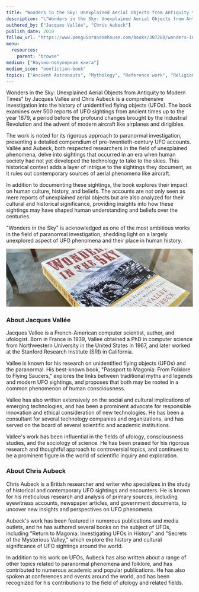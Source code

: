 ```yaml
---
title: "Wonders in the Sky: Unexplained Aerial Objects from Antiquity to Modern Times"
description: "\"Wonders in the Sky: Unexplained Aerial Objects from Antiquity to Modern Times\" by Jacques Vallée and Chris Aubeck is a comprehensive investigation into the history of unidentified flying objects (UFOs). The book examines over 500 reports of UFO sightings from ancient times up to the year 1879, a period before the profound changes brought by the Industrial Revolution and the advent of modern aircraft like airplanes and dirigibles."
authored_by: ["Jacques Vallée", "Chris Aubeck"]
publish_date: 2010
follow_url: "https://www.penguinrandomhouse.com/books/307260/wonders-in-the-sky-by-jacques-vallee/"
menu:
  resources:
    parent: "browse"
medium: ["Научно-популярная книга"]
medium_icon: "nonfiction-book"
topics: ["Ancient Astronauts", "Mythology", "Reference work", "Religion", "The Tradition"]
---
```


Wonders in the Sky: Unexplained Aerial Objects from Antiquity to Modern Times" by Jacques Vallée and Chris Aubeck is a comprehensive investigation into the history of unidentified flying objects (UFOs). The book examines over 500 reports of UFO sightings from ancient times up to the year 1879, a period before the profound changes brought by the Industrial Revolution and the advent of modern aircraft like airplanes and dirigibles.

The work is noted for its rigorous approach to paranormal investigation, presenting a detailed compendium of pre-twentieth-century UFO accounts. Vallée and Aubeck, both respected researchers in the field of unexplained phenomena, delve into sightings that occurred in an era when human society had not yet developed the technology to take to the skies. This historical context adds a layer of intrigue to the sightings they document, as it rules out contemporary sources of aerial phenomena like aircraft.

In addition to documenting these sightings, the book explores their impact on human culture, history, and beliefs. The accounts are not only seen as mere reports of unexplained aerial objects but are also analyzed for their cultural and historical significance, providing insights into how these sightings may have shaped human understanding and beliefs over the centuries.

"Wonders in the Sky" is acknowledged as one of the most ambitious works in the field of paranormal investigation, shedding light on a largely unexplored aspect of UFO phenomena and their place in human history​.

![Image](images/wonders-in-the-sky-book.jpg "Wonders in the Sky, 2010 — Jacques Vallée & Chris Aubeck")

### About Jacques Vallée

Jacques Vallee is a French-American computer scientist, author, and ufologist. Born in France in 1939, Vallee obtained a PhD in computer science from Northwestern University in the United States in 1967, and later worked at the Stanford Research Institute (SRI) in California.

Vallee is known for his research on unidentified flying objects (UFOs) and the paranormal. His best-known book, "Passport to Magonia: From Folklore to Flying Saucers," explores the links between traditional myths and legends and modern UFO sightings, and proposes that both may be rooted in a common phenomenon of human consciousness.

Vallee has also written extensively on the social and cultural implications of emerging technologies, and has been a prominent advocate for responsible innovation and ethical consideration of new technologies. He has been a consultant for several technology companies and organizations, and has served on the board of several scientific and academic institutions.

Vallee's work has been influential in the fields of ufology, consciousness studies, and the sociology of science. He has been praised for his rigorous research and thoughtful approach to controversial topics, and continues to be a prominent figure in the world of scientific inquiry and exploration.

### About Chris Aubeck

Chris Aubeck is a British researcher and writer who specializes in the study of historical and contemporary UFO sightings and encounters. He is known for his meticulous research and analysis of primary sources, including eyewitness accounts, newspaper articles, and government documents, to uncover new insights and perspectives on UFO phenomena.

Aubeck's work has been featured in numerous publications and media outlets, and he has authored several books on the subject of UFOs, including "Return to Magonia: Investigating UFOs in History" and "Secrets of the Mysterious Valley," which explore the history and cultural significance of UFO sightings around the world.

In addition to his work on UFOs, Aubeck has also written about a range of other topics related to paranormal phenomena and folklore, and has contributed to numerous academic and popular publications. He has also spoken at conferences and events around the world, and has been recognized for his contributions to the field of ufology and related fields.
